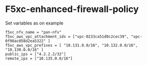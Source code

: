 # F5xc-enhanced-firewall-policy



Set variables as on example

```
f5xc_nfv_name = "pan-nfv"
f5xc_aws_vpc_attachment_ids = ["vpc-0233ca51d0c2cec39", "vpc-0f98ac058d2ea5322" ]
f5xc_aws_vpc_prefixes = [ "10.131.0.0/16", "10.132.0.0/16", "10.130.0.0/16" ]
public_ips = ["4.2.2.2/32"]
remote_ips = ["10.135.0.0/16"]
```